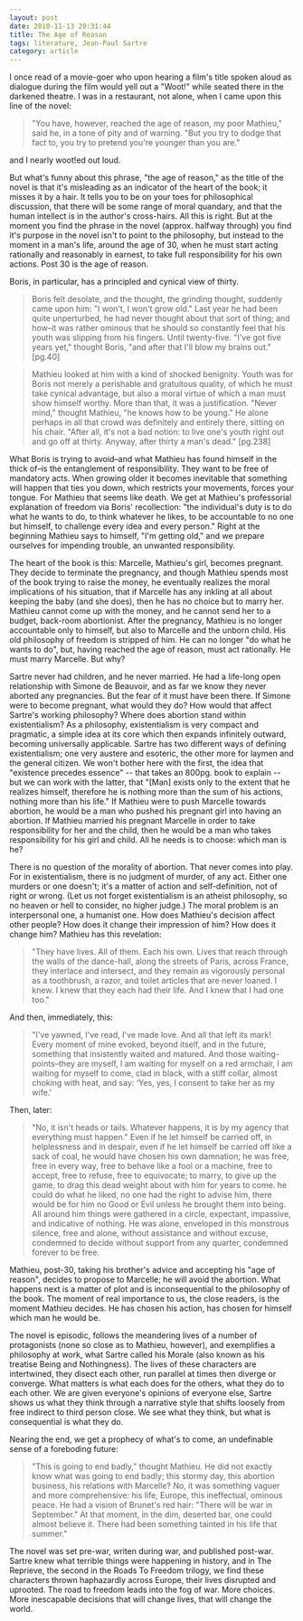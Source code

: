 ```yaml
---
layout: post
date: 2010-11-13 20:31:44
title: The Age of Reason
tags: literature, Jean-Paul Sartre
category: article
---
```


I once read of a movie-goer who upon hearing a film's title spoken aloud as dialogue during the film would yell out a "Woot!" while seated there in the darkened theatre. I was in a restaurant, not alone, when I came upon this line of the novel:

> "You have, however, reached the age of reason, my poor Mathieu," said he, in a tone of pity and of warning. "But you try to dodge that fact to, you try to pretend you're younger than you are."

and I nearly woot!ed out loud.

But what's funny about this phrase, "the age of reason," as the title of the novel is that it's misleading as an indicator of the heart of the book; it misses it by a hair. It tells you to be on your toes for philosophical discussion, that there will be some range of moral quandary, and that the human intellect is in the author's cross-hairs. All this is right. But at the moment you find the phrase in the novel (approx. halfway through) you find it's purpose in the novel isn't to point to the philosophy, but instead to the moment in a man's life, around the age of 30, when he must start acting rationally and reasonably in earnest, to take full responsibility for his own actions. Post 30 is the age of reason.

Boris, in particular, has a principled and cynical view of thirty.

> Boris felt desolate, and the thought, the grinding thought, suddenly came upon him: "I won't, I won't grow old." Last year he had been quite unperturbed, he had never thought about that sort of thing; and how–it was rather ominous that he should so constantly feel that his youth was slipping from his fingers. Until twenty-five. "I've got five years yet," thought Boris, "and after that I'll blow my brains out." [pg.40]

> Mathieu looked at him with a kind of shocked benignity. Youth was for Boris not merely a perishable and gratuitous quality, of which he must take cynical advantage, but also a moral virtue of which a man must show himself worthy. More than that, it was a justification. "Never mind," thought Mathieu, "he knows how to be young." He alone perhaps in all that crowd was definitely and entirely there, sitting on his chair. "After all, it's not a bad notion: to live one's youth right out and go off at thirty. Anyway, after thirty a man's dead." [pg.238]

What Boris is trying to avoid–and what Mathieu has found himself in the thick of–is the entanglement of responsibility. They want to be free of mandatory acts. When growing older it becomes inevitable that something will happen that ties you down, which restricts your movements, forces your tongue. For Mathieu that seems like death. We get at Mathieu's professorial explanation of freedom via Boris' recollection: "the individual's duty is to do what he wants to do, to think whatever he likes, to be accountable to no one but himself, to challenge every idea and every person." Right at the beginning Mathieu says to himself, "I'm getting old," and we prepare ourselves for impending trouble, an unwanted responsibility.

The heart of the book is this: Marcelle, Mathieu's girl, becomes pregnant. They decide to terminate the pregnancy, and though Mathieu spends most of the book trying to raise the money, he eventually realizes the moral implications of his situation, that if Marcelle has any inkling at all about keeping the baby (and she does), then he has no choice but to marry her. Mathieu cannot come up with the money, and he cannot send her to a budget, back-room abortionist. After the pregnancy, Mathieu is no longer accountable only to himself, but also to Marcelle and the unborn child. His old philosophy of freedom is stripped of him. He can no longer "do what he wants to do", but, having reached the age of reason, must act rationally. He must marry Marcelle. But why?

Sartre never had children, and he never married. He had a life-long open relationship with Simone de Beauvoir, and as far we know they never aborted any pregnancies. But the fear of it must have been there. If Simone were to become pregnant, what would they do? How would that affect Sartre's working philosophy? Where does abortion stand within existentialism? As a philosophy, existentialism is very compact and pragmatic, a simple idea at its core which then expands infinitely outward, becoming universally applicable. Sartre has two different ways of defining existentialism; one very austere and esoteric, the other more for laymen and the general citizen. We won't bother here with the first, the idea that "existence precedes essence" -- that takes an 800pg. book to explain -- but we can work with the latter, that "[Man] exists only to the extent that he realizes himself, therefore he is nothing more than the sum of his actions, nothing more than his life." If Mathieu were to push Marcelle towards abortion, he would be a man who pushed his pregnant girl into having an abortion. If Mathieu married his pregnant Marcelle in order to take responsibility for her and the child, then he would be a man who takes responsibility for his girl and child. All he needs is to choose: which man is he?

There is no question of the morality of abortion. That never comes into play. For in existentialism, there is no judgment of murder, of any act. Either one murders or one doesn't; it's a matter of action and self-definition, not of right or wrong. (Let us not forget existentialism is an atheist philosophy, so no heaven or hell to consider, no higher judge.) The moral problem is an interpersonal one, a humanist one. How does Mathieu's decision affect other people? How does it change their impression of him? How does it change him?
Mathieu has this revelation:

> "They have lives. All of them. Each his own. Lives that reach through the walls of the dance-hall, along the streets of Paris, across France, they interlace and intersect, and they remain as vigorously personal as a toothbrush, a razor, and toilet articles that are never loaned. I knew. I knew that they each had their life. And I knew that I had one too."

And then, immediately, this:

> "I've yawned, I've read, I've made love. And all that left its mark! Every moment of mine evoked, beyond itself, and in the future, something that insistently waited and matured. And those waiting-points–they are myself, I am waiting for myself on a red armchair, I am waiting for myself to come, clad in black, with a stiff collar, almost choking with heat, and say: ‘Yes, yes, I consent to take her as my wife.'

Then, later:

> "No, it isn't heads or tails. Whatever happens, it is by my agency that everything must happen." Even if he let himself be carried off, in helplessness and in despair, even if he let himself be carried off like a sack of coal, he would have chosen his own damnation; he was free, free in every way, free to behave like a fool or a machine, free to accept, free to refuse, free to equivocate; to marry, to give up the game, to drag this dead weight about with him for years to come. he could do what he liked, no one had the right to advise him, there would be for him no Good or Evil unless he brought them into being. All around him things were gathered in a circle, expectant, impassive, and indicative of nothing. He was alone, enveloped in this monstrous silence, free and alone, without assistance and without excuse, condemned to decide without support from any quarter, condemned forever to be free.

Mathieu, post-30, taking his brother's advice and accepting his "age of reason", decides to propose to Marcelle; he will avoid the abortion. What happens next is a matter of plot and is inconsequential to the philosophy of the book. The moment of real importance to us, the close readers, is the moment Mathieu decides. He has chosen his action, has chosen for himself which man he would be.

The novel is episodic, follows the meandering lives of a number of protagonists (none so close as to Mathieu, however), and exemplifies a philosophy at work, what Sartre called his Morale (also known as his treatise Being and Nothingness). The lives of these characters are intertwined, they disect each other, run parallel at times then diverge or converge. What matters is what each does for the others, what they do to each other. We are given everyone's opinions of everyone else, Sartre shows us what they think through a narrative style that shifts loosely from free indirect to third person close. We see what they think, but what is consequential is what they do.

Nearing the end, we get a prophecy of what's to come, an undefinable sense of a foreboding future:

> "This is going to end badly," thought Mathieu. He did not exactly know what was going to end badly; this stormy day, this abortion business, his relations with Marcelle? No, it was something vaguer and more comprehensive: his life, Europe, this ineffectual, ominous peace. He had a vision of Brunet's red hair: "There will be war in September." At that moment, in the dim, deserted bar, one could almost believe it. There had been something tainted in his life that summer."

The novel was set pre-war, writen during war, and published post-war. Sartre knew what terrible things were happening in history, and in The Reprieve, the second in the Roads To Freedom trilogy, we find these characters thrown haphazardly across Europe, their lives disrupted and uprooted. The road to freedom leads into the fog of war. More choices. More inescapable decisions that will change lives, that will change the world.